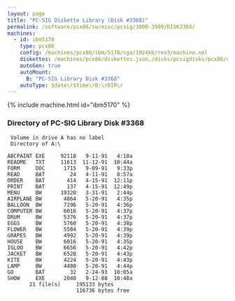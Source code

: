 ```yaml
---
layout: page
title: "PC-SIG Diskette Library (Disk #3368)"
permalink: /software/pcx86/sw/misc/pcsig/3000-3999/DISK3368/
machines:
  - id: ibm5170
    type: pcx86
    config: /machines/pcx86/ibm/5170/cga/1024kb/rev3/machine.xml
    diskettes: /machines/pcx86/diskettes.json,/disks/pcsigdisks/pcx86/diskettes.json
    autoGen: true
    autoMount:
      B: "PC-SIG Library Disk #3368"
    autoType: $date\r$time\rB:\rDIR\r
---
```


{% include machine.html id="ibm5170" %}

### Directory of PC-SIG Library Disk #3368

     Volume in drive A has no label
     Directory of A:\

    ABCPAINT EXE     92118   9-11-91   4:10a
    README   TXT     11613  11-12-91  10:44a
    FORM     DOC      1715   9-09-91   9:33p
    READ     BAT        24   4-11-91   8:57a
    ORDER    BAT       414   4-15-91  12:11p
    PRINT    BAT       137   4-15-91  12:49p
    MENU     BW      19328   3-31-91   2:44p
    AIRPLANE BW       4864   5-20-91   4:35p
    BALLOON  BW       7296   5-20-91   4:36p
    COMPUTER BW       6016   5-20-91   4:37p
    DRUM     BW       5376   5-20-91   4:37p
    EGGS     BW       5760   5-20-91   4:38p
    FLOWER   BW       5504   5-20-91   4:39p
    GRAPES   BW       4992   5-20-91   4:39p
    HOUSE    BW       6016   5-20-91   4:35p
    IGLOO    BW       6656   5-20-91   4:42p
    JACKET   BW       6528   5-20-91   4:43p
    KITE     BW       4224   5-20-91   4:43p
    LAMP     BW       4480   5-20-91   4:44p
    GO       BAT        32   2-24-93  10:05a
    SHOW     EXE      2040   9-12-88  10:48a
           21 file(s)     195133 bytes
                          116736 bytes free
